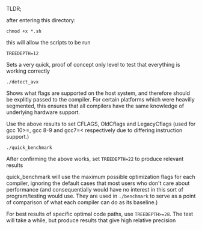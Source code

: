 TLDR; 

after entering this directory: 

`chmod +x *.sh `

this will allow the scripts to be run 

`TREEDEPTH=12`

Sets a very quick, proof of concept only level to test that everything is working correctly 

`./detect_avx`

Shows what flags are supported on the host system, and therefore should be explitly passed to the compiler. 
For certain platforms which were heavilly segmented, this ensures that all compilers have the same knowledge of underlying hardware support. 
 
Use the above results to set CFLAGS, OldCflags and LegacyCflags (used for gcc 10>=, gcc 8-9 and gcc7=< respectively due to differing instruction support.)

`./quick_benchmark`

After confirming the above works, set `TREEDEPTH=22` to produce relevant results

quick_benchmark will use the maximum possible optimization flags for each compiler, ignoring the default cases that most users who don't care about performance (and consequentially would have no interest in this sort of program/testing would use. They are used in `./benchmark` to serve as a point of comparison of what each compiler can do as its baseline.)

For best results of specific optimal code paths, use `TREEDEPTH>=28`. The test will take a while, but produce results that give high relative precision 
